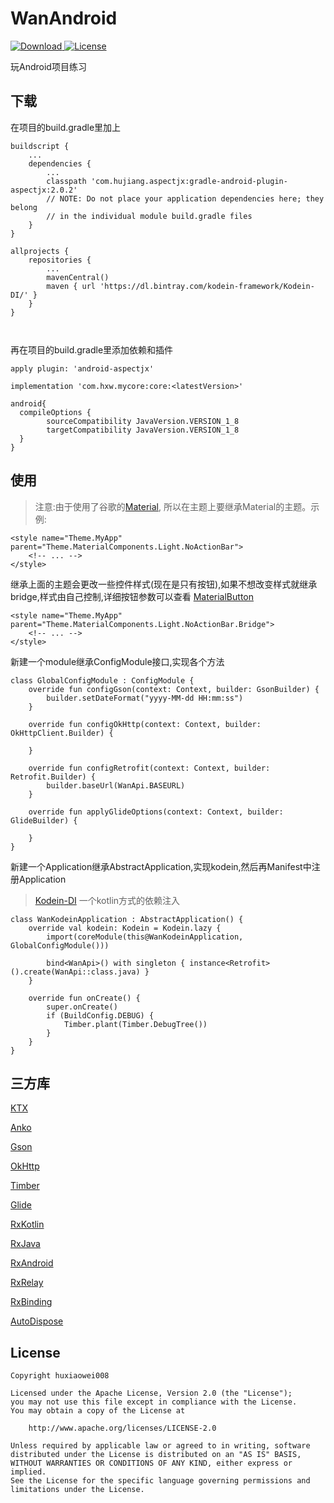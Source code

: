 # WanAndroid
[![Download](https://api.bintray.com/packages/huxiaowei008/maven/FrameCore/images/download.svg) ](https://bintray.com/huxiaowei008/maven/FrameCore/_latestVersion)
[![License](http://img.shields.io/badge/License-Apache%202.0-blue.svg?style=flat-square) ](http://www.apache.org/licenses/LICENSE-2.0)

玩Android项目练习

## 下载
在项目的build.gradle里加上
```
buildscript {
    ...
    dependencies {
        ...
        classpath 'com.hujiang.aspectjx:gradle-android-plugin-aspectjx:2.0.2'
        // NOTE: Do not place your application dependencies here; they belong
        // in the individual module build.gradle files
    }
}

allprojects {
    repositories {
        ...
        mavenCentral()
        maven { url 'https://dl.bintray.com/kodein-framework/Kodein-DI/' }
    }
}
    
    
```
再在项目的build.gradle里添加依赖和插件
```
apply plugin: 'android-aspectjx'
```
```
implementation 'com.hxw.mycore:core:<latestVersion>'
```
```
android{
  compileOptions {
        sourceCompatibility JavaVersion.VERSION_1_8
        targetCompatibility JavaVersion.VERSION_1_8
  }
}
```
## 使用
>注意:由于使用了谷歌的[Material](https://github.com/material-components/material-components-android),
所以在主题上要继承Material的主题。示例:
```
<style name="Theme.MyApp" parent="Theme.MaterialComponents.Light.NoActionBar">
    <!-- ... -->
</style>
```
继承上面的主题会更改一些控件样式(现在是只有按钮),如果不想改变样式就继承bridge,样式由自己控制,详细按钮参数可以查看
[MaterialButton](https://github.com/material-components/material-components-android/blob/master/docs/components/MaterialButton.md)
```
<style name="Theme.MyApp" parent="Theme.MaterialComponents.Light.NoActionBar.Bridge">
    <!-- ... -->
</style>
```
新建一个module继承ConfigModule接口,实现各个方法
```
class GlobalConfigModule : ConfigModule {
    override fun configGson(context: Context, builder: GsonBuilder) {
        builder.setDateFormat("yyyy-MM-dd HH:mm:ss")
    }

    override fun configOkHttp(context: Context, builder: OkHttpClient.Builder) {

    }

    override fun configRetrofit(context: Context, builder: Retrofit.Builder) {
        builder.baseUrl(WanApi.BASEURL)
    }

    override fun applyGlideOptions(context: Context, builder: GlideBuilder) {

    }
}
```
新建一个Application继承AbstractApplication,实现kodein,然后再Manifest中注册Application
>[Kodein-DI](https://github.com/Kodein-Framework/Kodein-DI) 一个kotlin方式的依赖注入
```
class WanKodeinApplication : AbstractApplication() {
    override val kodein: Kodein = Kodein.lazy {
        import(coreModule(this@WanKodeinApplication, GlobalConfigModule()))

        bind<WanApi>() with singleton { instance<Retrofit>().create(WanApi::class.java) }
    }
    
    override fun onCreate() {
        super.onCreate()
        if (BuildConfig.DEBUG) {
            Timber.plant(Timber.DebugTree())
        }
    }
}
```

## 三方库
[KTX](https://github.com/android/android-ktx)

[Anko](https://github.com/Kotlin/anko)

[Gson](https://github.com/google/gson)

[OkHttp](https://github.com/square/okhttp)

[Timber](https://github.com/JakeWharton/timber)

[Glide](https://github.com/bumptech/glide)

[RxKotlin](https://github.com/ReactiveX/RxKotlin)

[RxJava](https://github.com/ReactiveX/RxJava/tree/2.x)

[RxAndroid](https://github.com/ReactiveX/RxAndroid/tree/2.x)

[RxRelay](https://github.com/JakeWharton/RxRelay)

[RxBinding](https://github.com/JakeWharton/RxBinding)

[AutoDispose](https://github.com/uber/AutoDispose)

## License
```
Copyright huxiaowei008

Licensed under the Apache License, Version 2.0 (the "License");
you may not use this file except in compliance with the License.
You may obtain a copy of the License at

    http://www.apache.org/licenses/LICENSE-2.0

Unless required by applicable law or agreed to in writing, software
distributed under the License is distributed on an "AS IS" BASIS,
WITHOUT WARRANTIES OR CONDITIONS OF ANY KIND, either express or implied.
See the License for the specific language governing permissions and
limitations under the License.
```